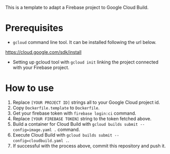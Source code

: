 This is a template to adapt a Firebase project to Google Cloud Build.

# Prerequisites
- `gcloud` command line tool. It can be installed following the url below.

https://cloud.google.com/sdk/install

- Setting up gcloud tool with `gcloud init` linking the project connected with your Firebase project.

# How to use
1. Replace `[YOUR PROJECT ID]` strings all to your Google Cloud project id.
1. Copy `Dockerfile.template` to `Dockerfile`.
1. Get your firebase token with `firebase login:ci` command.
1. Replace `[YOUR FIREBASE TOKEN]` string to the token fetched above.
1. Build a container for Cloud Build with `gcloud builds submit --config=image.yaml .` command.
1. Execute Cloud Build with `gcloud builds submit --config=cloudbuild.yaml .`.
1. If successful with the process above, commit this repository and push it.
